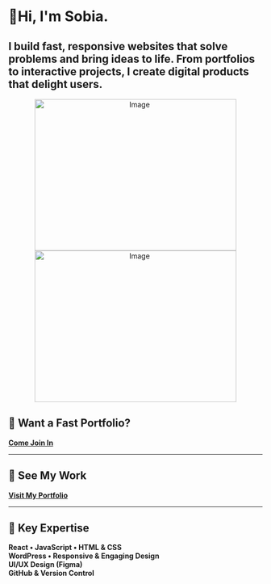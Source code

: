 <div align="left">

<h1>👋Hi, I'm Sobia.</h1>
<h2>I build fast, responsive websites that solve problems and bring ideas to life. 
From portfolios to interactive projects, I create digital products that delight users. </h2>
<p align="center">
  <img width="400" height="300" alt="Image" src="https://github.com/user-attachments/assets/d7044ac9-af8c-4f77-80b9-37bf54c5adf5" />
  <img width="400" height="300" alt="Image" src="https://github.com/user-attachments/assets/9ccfa2c4-1fa8-4852-bd80-1a4c87a4e690" />
</p>

## 🔗 Want a Fast Portfolio?   
[**Come Join In**](https://tally.so/r/3yalkg)

---

## 🔗 See My Work  
[**Visit My Portfolio**](https://sobia-portfolio.netlify.app)

---

## 🌟 Key Expertise

<p align="left">
  <strong>React • JavaScript • HTML & CSS</strong><br>
  <strong>WordPress • Responsive & Engaging Design</strong><br>
  <strong>UI/UX Design (Figma)</strong><br>
  <strong>GitHub & Version Control</strong>
</p>

</div>





